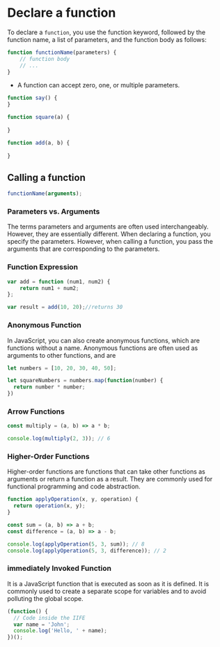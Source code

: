 # Declare a function
To declare a `function`, you use the function keyword, followed by the function name, a list of parameters, and the function body as follows:
```javascript
function functionName(parameters) {
    // function body
    // ...
}
```
* A function can accept zero, one, or multiple parameters.

```javascript
function say() {
}
```
```javascript
function square(a) {
    
}
```
```javascript
function add(a, b) {
    
}
```
## Calling a function
```javascript
functionName(arguments);
```
### Parameters vs. Arguments
The terms parameters and arguments are often used interchangeably. However, they are essentially different.
When declaring a function, you specify the parameters. However, when calling a function, you pass the arguments that are corresponding to the parameters.
### Function Expression
```javascript
var add = function (num1, num2) {
    return num1 + num2;
};

var result = add(10, 20);//returns 30
```
### Anonymous Function
In JavaScript, you can also create anonymous functions, which are functions without a name. Anonymous functions are often used as arguments to other functions, and are
```javascript
let numbers = [10, 20, 30, 40, 50];

let squareNumbers = numbers.map(function(number) {
  return number * number;
})
```
### Arrow Functions
```javascript
const multiply = (a, b) => a * b;

console.log(multiply(2, 3)); // 6

```
### Higher-Order Functions
Higher-order functions are functions that can take other functions as arguments or return a function as a result. They are commonly used for functional programming and code abstraction.
```javascript
function applyOperation(x, y, operation) {
  return operation(x, y);
}

const sum = (a, b) => a + b;
const difference = (a, b) => a - b;

console.log(applyOperation(5, 3, sum)); // 8
console.log(applyOperation(5, 3, difference)); // 2
```
### immediately Invoked Function
It is a JavaScript function that is executed as soon as it is defined. It is commonly used to create a separate scope for variables and to avoid polluting the global scope.
```javascript
(function() {
  // Code inside the IIFE
  var name = 'John';
  console.log('Hello, ' + name);
})();

```

